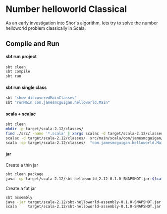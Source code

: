 # Number helloworld Classical

As an early investigation into Shor's algorithm, lets try to solve the number helloworld problem classically in Scala.

## Compile and Run

#### sbt run project
```bash
sbt clean
sbt compile
sbt run
``` 

#### sbt run single class
```bash
sbt "show discoveredMainClasses"
sbt "runMain com.jamesmcguigan.helloworld.Main"
```

#### scala + scalac 
```bash
sbt clean
mkdir -p target/scala-2.12/classes/
find ./src/ -name '*.scala' | xargs scalac -d target/scala-2.12/classes/
scalac -d target/scala-2.12/classes/  src/main/scala/com/jamesmcguigan/helloworld/Main.scala
scala -cp target/scala-2.12/classes/  "com.jamesmcguigan.helloworld.Main"
```

#### jar
Create a thin jar
```bash
sbt clean package
java -cp target/scala-2.12/sbt-helloworld_2.12-0.1.0-SNAPSHOT.jar:$(cat target/streams/compile/dependencyClasspath/\$global/streams/export) com.jamesmcguigan.helloworld.Main
```

Create a fat jar
```bash
sbt assembly
java -jar target/scala-2.12/sbt-helloworld-assembly-0.1.0-SNAPSHOT.jar
scala     target/scala-2.12/sbt-helloworld-assembly-0.1.0-SNAPSHOT.jar
```